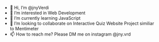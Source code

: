 - 👋 Hi, I’m @jnyVerdi
- 👀 I’m interested in Web Development
- 🌱 I’m currently learning JavaScript
- 💞️ I’m looking to collaborate on Interactive Quiz Website Project similiar to Mentimeter
- 📫 How to reach me? Please DM me on instagram @jny.vrd

<!---
jnyVerdi/jnyVerdi is a ✨ special ✨ repository because its `README.md` (this file) appears on your GitHub profile.
You can click the Preview link to take a look at your changes.
--->
